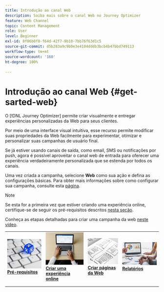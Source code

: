 ```yaml
---
title: Introdução ao canal Web
description: Saiba mais sobre o canal Web no Journey Optimizer
feature: Web Channel
topic: Content Management
role: User
level: Beginner
exl-id: 8f06b8f0-f64d-42f7-9b10-7bb76f63d1c5
source-git-commit: d5b283a9c9b0e3e4104dddb3bcb4b47bbd749113
workflow-type: tm+mt
source-wordcount: '160'
ht-degree: 100%

---
```


# Introdução ao canal Web {#get-sarted-web}

O [!DNL Journey Optimizer] permite criar visualmente e entregar experiências personalizadas da Web para seus clientes.

Por meio de uma interface visual intuitiva, esse recurso permite modificar suas propriedades da Web facilmente para experimentar, otimizar e personalizar suas campanhas de usuário final.

Se já estiver usando canais de saída, como email, SMS ou notificações por push, agora é possível aproveitar o canal web de entrada para oferecer uma experiência verdadeiramente personalizada que se estenda por todos os canais.

Uma vez criada a campanha, selecione **Web** como sua ação e defina as configurações básicas. Para obter mais informações sobre como configurar sua campanha, consulte esta [página](../campaigns/create-campaign.md#configure).

>[!NOTE]
>
>Se esta for a primeira vez que estiver criando uma experiência online, certifique-se de seguir os pré-requisitos descritos [nesta seção](web-prerequisites.md).

Conheça as etapas detalhadas para criar uma campanha da web [neste vídeo](create-web.md#video).

<table style="table-layout:fixed"><tr style="border: 0;">
<td>
<a href="web-prerequisites.md">
<img alt="Cliente potencial" src="../assets/do-not-localize/web-prerequisites.jpg">
</a>
<div><a href="web-prerequisites.md"><strong>Pré-requisitos</strong>
</div>
<p>
</td>
<td>
<a href="create-web.md">
<img alt="Pouco frequentes" src="../assets/do-not-localize/web-create.jpg">
</a>
<div>
<a href="create-web.md"><strong>Criar uma experiência online</strong></a>
</div>
<p></td>
<td>
<a href="edit-web-content.md">
<img alt="Validação" src="../assets/do-not-localize/web-design.jpg">
</a>
<div>
<a href="edit-web-content.md"><strong>Criar páginas da Web</strong></a>
</div>
<p>
</td>
<td>
<a href="monitor-web-campaigns.md">
<img alt="Validação" src="../assets/do-not-localize/web-reporting.jpg">
</a>
<div>
<a href="monitor-web-campaigns.md"><strong>Relatórios</strong></a>
</div>
<p>
</td>
</tr></table>


